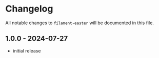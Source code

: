# Changelog

All notable changes to `filament-easter` will be documented in this file.

## 1.0.0 - 2024-07-27

- initial release
